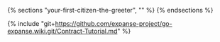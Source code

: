 {% sections "your-first-citizen-the-greeter", "" %}
{% endsections %}

{% include "git+https://github.com/expanse-project/go-expanse.wiki.git/Contract-Tutorial.md" %}